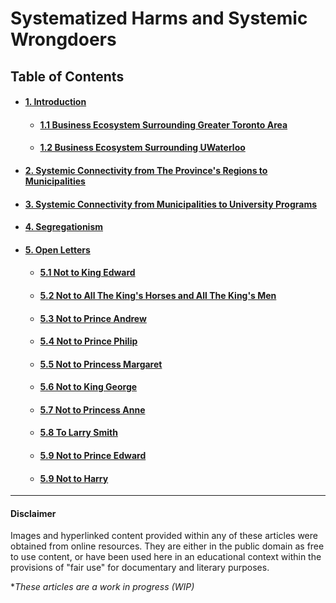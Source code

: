 # Systematized Harms and Systemic Wrongdoers 

## Table of Contents
<div id="user-content-toc">
<ul>
<li><h4><a href="./01-00.md#1-introduction">1. Introduction</a></h4></li>

 <ul>
 <li><h4><a href="./01-01.md#01-01.md#11-business-ecosystem-surrounding-greater-toronto-area">1.1 Business Ecosystem Surrounding Greater Toronto Area</a></h4></li>
 
 <li><h4><a href="./01-02.md#12-business-ecosystem-surrounding-uwaterloo">1.2 Business Ecosystem Surrounding UWaterloo</a></h4></li>
 </ul>
 
<li><h4><a href="./02-00.md#2-systemic-connectivity-from-the-provinces-regions-to-municipalities">2. Systemic Connectivity from The Province's Regions to Municipalities</a></h4></li>

<li><h4><a href="./03-00.md#3-systemic-connectivity-from-municipalities-to-university-programs">3. Systemic Connectivity from Municipalities to University Programs</a></h4></li>

<li><h4><a href="./04-00.md#4-segregationism">4. Segregationism</a></h4></li>

<li><h4><a href="./05-00.md#5-open-letters">5. Open Letters</a></h4></li>

 <ul>
 <li><h4><a href="./05-01.md#51-not-to-king-edward">5.1 Not to King Edward</a></h4></li>
 
 <li><h4><a href="./05-02.md#52-not-to-all-the-kings-horses-and-all-the-kings-men">5.2 Not to All The King's Horses and All The King's Men</a></h4></li>
 
 <li><h4><a href="./05-03.md#53-not-to-prince-andrew">5.3 Not to Prince Andrew</a></h4></li>
 
 <li><h4><a href="./05-04.md#54-not-to-prince-philip">5.4 Not to Prince Philip</a></h4></li>
 
 <li><h4><a href="./05-05.md#55-not-to-princess-margaret">5.5 Not to Princess Margaret</a></h4></li>
 
 <li><h4><a href="./05-06.md#56-not-to-king-george">5.6 Not to King George</a></h4></li>
 
 <li><h4><a href="./05-07.md#57-not-to-princess-anne">5.7 Not to Princess Anne</a></h4></li>
 
 <li><h4><a href="./05-08.md#58-to-larry-smith">5.8 To Larry Smith</a></h4></li>
 
 <li><h4><a href="./05-09.md#59-not-to-prince-edward">5.9 Not to Prince Edward</a></h4></li>
 
 <li><h4><a href="./05-10.md#510-not-to-harry">5.9 Not to Harry</a></h4></li>
 </ul>

</ul>
</div>

---
#### Disclaimer

Images and hyperlinked content provided within any of these articles were obtained from online resources. They are either in the public domain as free to use content, or have been used here in an educational context within the provisions of "fair use" for documentary and literary purposes. 

\**These articles are a work in progress (WIP)*